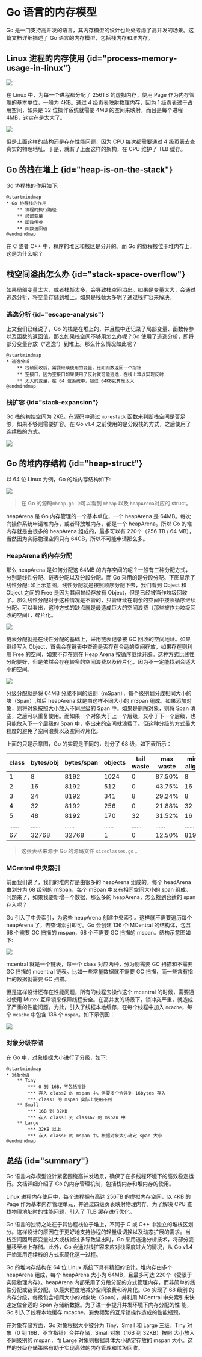 # Go 语言的内存模型

Go 是一门支持高并发的语言，其内存模型的设计也处处考虑了高并发的场景。这篇文档详细描述了 Go 语言的内存模型，包括栈内存和堆内存。

## Linux 进程的内存使用 {id="process-memory-usage-in-linux"}

![](http://file-linker.oss-cn-hangzhou.aliyuncs.com/IVjFWiBn4zX9b8HSvP6G.jpeg)

在 Linux 中，为每一个进程都分配了 256TB 的虚拟内存，使用 Page 作为内存管理的基本单位，一般为 4KB。通过 4 级页表映射物理内存，因为 1 级页表过于占用空间，如果是 32 位操作系统就需要 4MB 的空间来映射，而且是每个进程 4MB，这实在是太大了。

![](http://file-linker.oss-cn-hangzhou.aliyuncs.com/sobDbmAKARr9G737jMLh.jpeg)

但是上面这样的结构还是存在性能问题，因为 CPU 每次都需要通过 4 级页表去查真实的物理地址。于是，就有了上面这样的架构，在 CPU 维护了 TLB 缓存。

## Go 的栈在堆上 {id="heap-is-on-the-stack"}

Go 协程栈的作用如下:

```plantuml
@startmindmap
* Go 协程栈的作用
    ** 协程的执行路径
    ** 局部变量
    ** 函数传参
    ** 函数返回值
@endmindmap
```
在 C 或者 C++ 中，程序的堆区和栈区是分开的。而 Go 的协程栈位于堆内存上，这是为什么呢？

## 栈空间溢出怎么办 {id="stack-space-overflow"}

如果局部变量太大，或者栈帧太多，会导致栈空间溢出。如果是变量太大，会通过逃逸分析，将变量存储到堆上。如果是栈帧太多呢？通过栈扩容来解决。

### 逃逸分析 {id="escape-analysis"}

上文我们已经说了，Go 的栈是在堆上的，并且栈中还记录了局部变量、函数传参以及函数的返回值。那么如果栈空间不够用怎么办呢？Go 使用了逃逸分析，即将部分变量存放（“逃逸”）到堆上。那么什么情况如此呢？

```plantuml
@startmindmap
* 逃逸分析
    ** 栈帧回收后，需要继续使用的变量，比如函数返回一个指针
    ** 空接口，因为空接口如果使用了反射就可能逃逸，在栈上难以实现反射
    ** 太大的变量，在 64 位系统中，超过 64KB就算是太大
@endmindmap
```

### 栈扩容 {id="stack-expansion"}

Go 栈的初始空间为 2KB。在源码中通过 `morestack` 函数来判断栈空间是否足够，如果不够则需要扩容。在 Go v1.4 之前使用的是分段栈的方式，之后使用了连续栈的方式。

![](http://file-linker.oss-cn-hangzhou.aliyuncs.com/cpSle7Oc9tkmze2MYRl0.jpeg)

## Go 的堆内存结构 {id="heap-struct"}

以 64 位 Linux 为例，Go 的堆内存结构如下:

![](http://file-linker.oss-cn-hangzhou.aliyuncs.com/LwDLZ5UoVw4EhLOiVU1y.jpeg)

> 在 Go 的源码`mheap.go` 中可以看到 `mheap` 以及 `heapArena`对应的 struct。

heapArena 是 Go 内存管理的一个基本单位，一个 heapArena 是 64MB。每次向操作系统申请堆内存，或者释放堆内存，都是一个 heapArena。所以 Go 的堆内存就是由很多的 heapArena 组成的，最多可以有 220个（256 TB / 64 MB），当然因为实际物理空间只有 64GB，所以不可能申请那么多。

### HeapArena 的内存分配

那么 heapArena 是如何分配这 64MB 的内存空间的呢？一般有三种分配方式，分别是线性分配、链表分配以及分段分配。而 Go 采用的是分段分配。下图显示了线性分配:
如上示意图，线性分配就是按照顺序分配下去，我们看到 Object 和 Object 之间的 Free 是因为其间曾经存放有 Object，但是已经被当作垃圾回收了。那么线性分配对于这种情况是不管的，只管继续在剩余的空间中按照循序继续分配。可以看出，这种方式的缺点就是最造成巨大的空间浪费（那些被作为垃圾回收的空间），碎片化。

![](http://file-linker.oss-cn-hangzhou.aliyuncs.com/tXgPttIamxTSvZ2Qj7cA.jpeg)

链表分配就是在线性分配的基础上，采用链表记录被 GC 回收的空间地址。如果继续写入 Object，首先会在链表中查询是否存在合适的空间存放，如果存在则利用 Free 的空间，如果不存在则在 Heap Arena 按循序继续开辟。这种方式比线性分配要好，但是依然会存在较多的空间浪费以及碎片化，因为不一定能找到合适大小的空间。

![](http://file-linker.oss-cn-hangzhou.aliyuncs.com/ZwSecLLLIkxXugaTWjtc.png)

分级分配就是将 64MB 分成不同的级别（mSpan），每个级别划分成相同大小的块（Span）,然后 heapArena 就是由这样不同大小的 mSpan 组成。如果添加对象，则将对象按照大小放入不同层级的 Span 中。如果是删除对象，则将 Span 清空，之后可以重复使用。而如果一个对象大于上一个层级，又小于下一个层级，也只能放入下一个层级的 Span 中，多出来的空间就浪费了。但这种分级的方式最大程度的避免了空间浪费以及空间碎片化。

上面的只是示意图，Go 的实现是不同的，划分了 68 级，如下表所示：

| class  | bytes/obj | bytes/span | objects | tail waste | max waste | min align |
|--------|-----------|------------|---------|------------|-----------|-----------|
| 1      | 8         | 8192       | 1024    | 0          | 87.50%    | 8         |
| 2      | 16        | 8192       | 512     | 0          | 43.75%    | 16        |
| 3      | 24        | 8192       | 341     | 8          | 29.24%    | 8         |
| 4      | 32        | 8192       | 256     | 0          | 21.88%    | 32        |
| 5      | 48        | 8192       | 170     | 32         | 31.52%    | 16        |
| ...... | ......    | ......     | ......  | ......     | ......    | ......    |
| 67     | 32768     | 32768      | 1       | 0          | 12.50%    | 8192      |

> 这张表格来源于 Go 的源码文件 `sizeclasses.go` 。

### MCentral 中央索引

前面我们说了，我们的堆内存是由很多的 heapArena 组成的。每个 headArena 由划分为 68 级别的 mSpan，每个 mSpan 中又有相同空间大小的 span 组成。问题来了，如果我要新增一个数据，那么多的 heapArena，怎么找到合适的 span 存入呢？

Go 引入了中央索引，为这些 heapArena 创建中央索引。这样就不需要遍历每个 heapArena 了，去查询索引即可。Go 会创建 136 个 MCentral 的结构体，包含 68 个需要 GC 扫描的 mspan，68 个不需要 GC 扫描的 mspan。结构示意图如下:

![](http://file-linker.oss-cn-hangzhou.aliyuncs.com/JVL3Uf8myLadfBUt7GYW.jpeg)

mcentral 就是一个链表，每一个 class 对应两种，分为别需要 GC 扫描和不需要 GC 扫描的 mcentral 链表。比如一些常量数据就不需要 GC 扫描，而一些含有指针的数据就需要 GC 扫描。

但是这样设计还存在性能问题，所有的线程去操作这个 mcentral 的时候，需要通过使用 Mutex 互斥锁来保障线程安全。在高并发的场景下，锁冲突严重，就造成了严重的性能问题。为此，引入了线程本地缓存，在每个线程中加入 `mcache`，每个 `mcache` 中包含 136 个 `mspan`。如下示例图：

![](http://file-linker.oss-cn-hangzhou.aliyuncs.com/ifqcDGvtneo9pywJ9xDP.jpeg)

### 对象分级存储

在 Go 中，对象根据大小进行了分级，如下:

```plantuml
@startmindmap
* 对象分级
    ** Tiny
        *** 0 到 16B，不包括指针
        *** 存入 class2 的 mspan 中，但要多个合并到 16bytes 存入  
        *** class1 的 mspan 实际上使用不到
    ** Small
        *** 16B 到 32KB
        *** 存入 class3 到 class67 的 mspan 中
    ** Large
        *** 32KB 以上
        *** 存入 class0 的 mspan 中，根据对象大小确定 span 大小
@endmindmap
```

## 总结 {id="summary"}

Go 语言内存模型设计紧密围绕高并发场景，确保了在多线程环境下的高效稳定运行。文档详细介绍了 Go 的内存管理机制，包括栈内存和堆内存的使用。

Linux 进程内存使用中，每个进程拥有高达 256TB 的虚拟内存空间，以 4KB 的 Page 作为基本内存管理单元，并通过四级页表映射物理内存，为了解决 CPU
查找物理地址时的性能问题，引入了 TLB 缓存进行优化。

Go 语言的独特之处在于其协程栈位于堆上，不同于 C 或 C++ 中独立的堆栈区划分。这样设计的原因在于更好地支持协程的轻量级切换以及动态扩展的需求。当
栈空间因局部变量过大或栈帧过多导致溢出时，Go 采用逃逸分析技术，将部分变量移至堆上存储。此外，Go 会通过栈扩容来应对栈深度过大的情况，从 Go v1.4 开始采用连续栈的方式来简化这一过程。

Go 的堆内存结构在 64 位 Linux 系统下具有精细的设计。堆内存由多个 heapArena 组成，每个 heapArena 大小为 64MB，且最多可达 220个（受限于
实际物理内存）。heapArena 内部采用了分段分配的方式管理内存，而非简单的线性分配或链表分配，以最大程度地减少空间浪费和碎片化。Go 实现了 68 级别
的内存分级，每级包含相同大小的对象块（Span），并利用 MCentral 中央索引来快速定位合适的 Span 存储新数据。为了进一步提升并发环境下内存分配的性
能，Go 引入了线程本地缓存 mcache，避免频繁的互斥锁操作造成的性能瓶颈。

在对象存储方面，Go 对象根据大小被分为 Tiny、Small 和 Large 三级。Tiny 对象（0 到 16B，不含指针）合并存储，Small 对象（16B 到 32KB）按照
大小放入不同级别的 mspan，而 Large 对象则根据具体大小确定存放的 mspan 大小。这样的分级存储策略有助于实现高效的内存管理和垃圾回收。